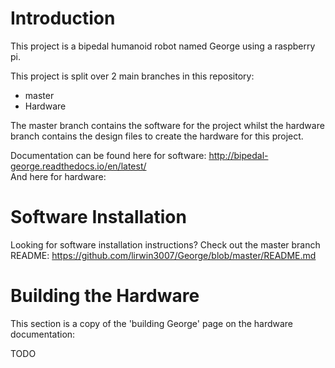 <h1>Introduction</h1>

This project is a bipedal humanoid robot named George using a raspberry pi.

This project is split over 2 main branches in this repository:
<ul><li>master</li><li>Hardware</li></ul>

The master branch contains the software for the project whilst the hardware branch contains the design files to create the hardware for this project.

Documentation can be found here for software: http://bipedal-george.readthedocs.io/en/latest/
<br>And here for hardware:

<h1>Software Installation</h1>

Looking for software installation instructions? Check out the master branch README: https://github.com/lirwin3007/George/blob/master/README.md

<h1>Building the Hardware</h1>

This section is a copy of the 'building George' page on the hardware documentation: 

TODO
